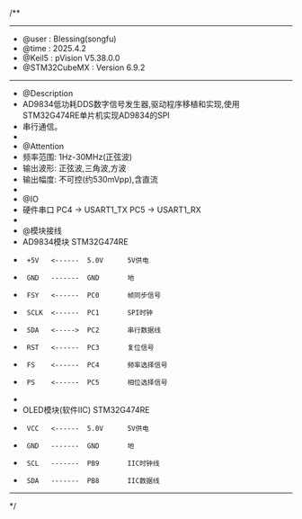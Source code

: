 /**
  ******************************************************************************
  * @user           : Blessing(songfu)
  * @time           : 2025.4.2
  * @Keil5          : pVision V5.38.0.0
  * @STM32CubeMX    : Version 6.9.2
  ******************************************************************************
  * @Description
  * AD9834低功耗DDS数字信号发生器,驱动程序移植和实现,使用STM32G474RE单片机实现AD9834的SPI
  * 串行通信。
  *
  * @Attention
  * 频率范围: 1Hz-30MHz(正弦波)
  * 输出波形: 正弦波,三角波,方波
  * 输出幅度: 不可控(约530mVpp),含直流
  *
  * @IO
  * 硬件串口            PC4 -> USART1_TX  PC5 -> USART1_RX
  *
  * @模块接线
  * AD9834模块          STM32G474RE
  *      +5V   <------  5.0V      5V供电
  *      GND   -------  GND       地
  *      FSY   <------  PC0       帧同步信号
  *      SCLK  <------  PC1       SPI时钟
  *      SDA   <----->  PC2       串行数据线
  *      RST   <------  PC3       复位信号
  *      FS    <------  PC4       频率选择信号
  *      PS    <------  PC5       相位选择信号
  * 
  * OLED模块(软件IIC)  STM32G474RE
  *      VCC   <------  5.0V      5V供电
  *      GND   -------  GND       地
  *      SCL   -------  PB9       IIC时钟线
  *      SDA   -------  PB8       IIC数据线
  ******************************************************************************
  */
